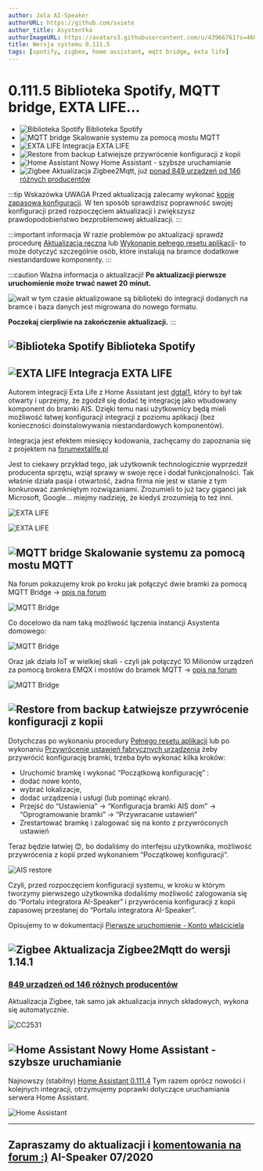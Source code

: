 ```yaml
---
author: Jola AI-Speaker
authorURL: https://github.com/sviete
author_title: Asystentka
authorImageURL: https://avatars3.githubusercontent.com/u/43966761?s=460&v=4
title: Wersja systemu 0.111.5
tags: [spotify, zigbee, home assistant, mqtt bridge, exta life]
---
```


# 0.111.5 Biblioteka Spotify, MQTT bridge, EXTA LIFE...

- ![Biblioteka Spotify](/img/en/blog/202007/spoify_icon.png) Biblioteka Spotify
- ![MQTT bridge](/img/en/blog/202007/mqtt_bridge.png) Skalowanie systemu za pomocą mostu MQTT
- ![EXTA LIFE](/img/en/blog/202007/exta_life.png) Integracja EXTA LIFE
- ![Restore from backup](/img/en/blog/202007/system_restore.png) Łatwiejsze przywrócenie konfiguracji z kopii
- ![Home Assistant](/img/en/blog/202007/hass.png) Nowy Home Assistant - szybsze uruchamianie
- ![Zigbee](/img/en/blog/202007/zigbee.png) Aktualizacja Zigbee2Mqtt, już [ponad 849 urządzeń od 146 różnych producentów](https://www.zigbee2mqtt.io/information/supported_devices.html)




<!--truncate-->

:::tip Wskazówka
UWAGA Przed aktualizacją zalecamy wykonać [kopię zapasową konfiguracji](/docs/ais_bramka_configuration_software#kopia-zapasowa-konfiguracji). W ten sposób sprawdzisz poprawność swojej konfiguracji przed rozpoczęciem aktualizacji i zwiększysz prawdopodobieństwo bezproblemowej aktualizacji.
:::

:::important informacja
W razie problemów po aktualizacji sprawdź procedurę [Aktualizacja ręczna](/docs/ais_bramka_update_manual) lub [Wykonanie pełnego resetu aplikacji](/docs/ais_bramka_reset_ais_step_by_step)- to może dotyczyć szczególnie osób, które instalują na bramce dodatkowe niestandardowe komponenty.
:::

:::caution Ważna informacja o aktualizacji!
 **Po aktualizacji pierwsze uruchomienie może trwać nawet 20 minut.**

 ![wait](/img/en/blog/202007/wait.png) w tym czasie aktualizowane są biblioteki do integracji dodanych na bramce i baza danych jest migrowana do nowego formatu.

 **Poczekaj cierpliwie na zakończenie aktualizacji.**
:::



## ![Biblioteka Spotify](/img/en/blog/202007/spoify_icon.png) Biblioteka Spotify

## ![EXTA LIFE](/img/en/blog/202007/exta_life.png) Integracja EXTA LIFE

Autorem integracji Exta Life z Home Assistant jest [dgtal1](https://github.com/dgtal1), który to był tak otwarty i uprzejmy, że zgodził się dodać tę integrację jako wbudowany komponent do bramki AIS. Dzięki temu nasi użytkownicy będą mieli możliwość łatwej konfiguracji integracji z poziomu aplikacji (bez konieczności doinstalowywania niestandardowych komponentów).

Integracja jest efektem miesięcy kodowania, zachęcamy do zapoznania się z projektem na [forumextalife.pl](https://www.forumextalife.pl/index.php/topic,311.0.html)

Jest to ciekawy przykład tego, jak użytkownik technologicznie wyprzedził producenta sprzętu, wziął sprawy w swoje ręce i dodał funkcjonalności. Tak właśnie działa pasja i otwartość, żadna firma nie jest w stanie z tym konkurować zamkniętym rozwiązaniami. Zrozumieli to już tacy giganci jak Microsoft, Google... miejmy nadzieję, że kiedyś zrozumieją to też inni.


![EXTA LIFE](/img/en/frontend/extalife_1.png)

![EXTA LIFE](/img/en/frontend/extalife_2.png)


## ![MQTT bridge](/img/en/blog/202007/mqtt_bridge.png) Skalowanie systemu za pomocą mostu MQTT

Na forum pokazujemy krok po kroku jak połączyć dwie bramki za pomocą MQTT Bridge -> [opis na forum](https://ai-speaker.discourse.group/t/armbian-ubuntu-na-bramce-ais-dom/500)

![MQTT Bridge](/img/en/blog/202007/mosquitto_mqtt_bridg.png)

Co docelowo da nam taką możliwość łączenia instancji Asystenta domowego:

![MQTT Bridge](/img/en/blog/202007/mosquitto_mqtt_bridg2.png)


Oraz jak działa IoT w wielkiej skali - czyli jak połączyć 10 Milionów urządzeń za pomocą brokera EMQX i mostów do bramek MQTT -> [opis na forum](https://ai-speaker.discourse.group/t/10-milionow-urzadzen-skalowanie-systemu-do-sterowania-automatyka-domowa/538)

![MQTT Bridge](/img/en/blog/202007/emqx_mqtt_bridge.jpeg)



## ![Restore from backup](/img/en/blog/202007/system_restore.png) Łatwiejsze przywrócenie konfiguracji z kopii

Dotychczas po wykonaniu procedury [Pełnego resetu aplikacji](/docs/ais_bramka_reset_ais_step_by_step) lub po wykonaniu [Przywrócenie ustawień fabrycznych urządzenia](/docs/ais_bramka_reset_index) żeby przywrócić konfigurację bramki, trzeba było wykonać kilka kroków:

- Uruchomić bramkę i wykonać “Początkową konfigurację” :
- dodać nowe konto,
- wybrać lokalizacje,
- dodać urządzenia i usługi (lub pominąć ekran).
- Przejść do “Ustawienia” -> “Konfiguracja bramki AIS dom” -> “Oprogramowanie bramki” -> “Przywracanie ustawień”
- Zrestartować bramkę i zalogować się na konto z przywróconych ustawień

Teraz będzie łatwiej 😊, bo dodaliśmy do interfejsu użytkownika, możliwość przywrócenia z kopii przed wykonaniem “Początkowej konfiguracji”.

![AIS restore](/img/en/blog/202007/ais_restore.png)

Czyli, przed rozpoczęciem konfiguracji systemu, w kroku w którym tworzymy pierwszego użytkownika dodaliśmy możliwość zalogowania się do “Portalu integratora AI-Speaker” i przywrócenia konfiguracji z kopii zapasowej przesłanej do “Portalu integratora AI-Speaker”.

Opisujemy to w dokumentacji [Pierwsze uruchomienie - Konto właściciela](/docs/ais_bramka_first_run_step_account)


## ![Zigbee](/img/en/blog/202004/honeybee.png) Aktualizacja Zigbee2Mqtt do wersji 1.14.1

### [849 urządzeń od 146 różnych producentów](https://www.zigbee2mqtt.io/information/supported_devices.html)


Aktualizacja Zigbee, tak samo jak aktualizacja innych składowych, wykona się automatycznie.

![CC2531](/img/en/iot/CC2531_Zigbee2MQTT_USB.jpg)


## ![Home Assistant](/img/en/blog/202007/hass.png) Nowy Home Assistant - szybsze uruchamianie


Najnowszy (stabilny) [Home Assistant 0.111.4](https://www.home-assistant.io/blog/2020/06/10/release-111/)
Tym razem oprócz nowości i kolejnych integracji, otrzymujemy poprawki dotyczące uruchamiania serwera Home Assistant.

![Home Assistant](/img/en/blog/202007/ha.png)



----
Zapraszamy do aktualizacji i [komentowania na forum :)](https://ai-speaker.discourse.group/)
AI-Speaker 07/2020
----
